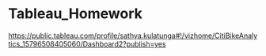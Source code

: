 # Tableau_Homework

https://public.tableau.com/profile/sathya.kulatunga#!/vizhome/CitiBikeAnalytics_15796508405060/Dashboard2?publish=yes
